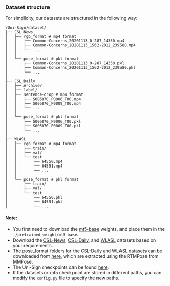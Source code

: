 ### Dataset structure
For simplicity, our datasets are structured in the following way:
```
/Uni-Sign/dataset/
├── CSL_News
│   ├── rgb_format # mp4 format
│   │   ├── Common-Concerns_20201113_0-287_14330.mp4 
│   │   ├── Common-Concerns_20201113_1562-2012_239580.mp4
│   │   └── ...
│   │ 
│   └── pose_format # pkl format
│       ├── Common-Concerns_20201113_0-287_14330.pkl 
│       ├── Common-Concerns_20201113_1562-2012_239580.pkl
│       └── ...
│      
├── CSL_Daily
│   ├── Archive/ 
│   ├── label/ 
│   ├── sentence-crop # mp4 format
│   │   ├── S005870_P0006_T00.mp4
│   │   ├── S005870_P0009_T00.mp4
│   │   └── ...
│   │ 
│   └── pose_format # pkl format
│       ├── S005870_P0006_T00.pkl
│       ├── S005870_P0009_T00.pkl
│       └── ...
│      
├── WLASL
│   ├── rgb_format # mp4 format
│   │   ├── train/
│   │   ├── val/
│   │   └── test
│   │       ├── 64550.mp4
│   │       ├── 64551.mp4
│   │       └── ...
│   │   
│   └── pose_format # pkl format
│       ├── train/
│       ├── val/
│       └── test
│           ├── 64550.pkl
│           ├── 64551.pkl
│           └── ...
```

#### Note: 
* You first need to download the [mt5-base](https://huggingface.co/google/mt5-base) weights, and place them in the `./pretrained_weight/mt5-base`.
* Download the [CSL-News](https://huggingface.co/datasets/ZechengLi19/CSL-News/tree/main), [CSL-Daily](https://ustc-slr.github.io/datasets/2021_csl_daily/), and [WLASL](https://github.com/dxli94/WLASL) datasets based on your requirements.
* The pose_format folders for the CSL-Daily and WLASL datasets can be downloaded from [here](https://huggingface.co/ZechengLi19/Uni-Sign), which are extracted using the RTMPose from MMPose.
* The Uni-Sign checkpoints can be found [here](https://huggingface.co/ZechengLi19/Uni-Sign).
* If the datasets or mt5 checkpoint are stored in different paths, you can modify the `config.py` file to specify the new paths.
